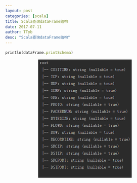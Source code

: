 ```yaml
---
layout: post
categories: [scala]
title: Scala查询dataFrame结构
date: 2017-07-11
author: TTyb
desc: "Scala查询dataFrame结构"
---
```


~~~ruby
println(dataFrame.printSchema)
~~~

<p style="text-align:center"><img src="/static/postimage/scala/dataframedesc/996148-20170711135355962-1459151524.png" class="img-responsive"style="display: block; margin-right: auto; margin-left: auto;"></p>